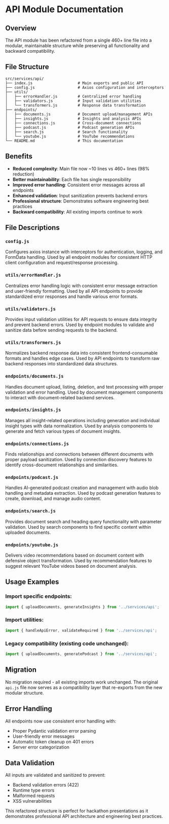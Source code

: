 # API Module Documentation

## Overview
The API module has been refactored from a single 460+ line file into a modular, maintainable structure while preserving all functionality and backward compatibility.

## File Structure
```
src/services/api/
├── index.js                    # Main exports and public API
├── config.js                   # Axios configuration and interceptors
├── utils/
│   ├── errorHandler.js         # Centralized error handling
│   ├── validators.js           # Input validation utilities
│   └── transformers.js         # Response data transformation
├── endpoints/
│   ├── documents.js            # Document upload/management APIs
│   ├── insights.js             # Insights and analysis APIs
│   ├── connections.js          # Cross-document connections
│   ├── podcast.js              # Podcast generation APIs
│   ├── search.js               # Search functionality
│   └── youtube.js              # YouTube recommendations
└── README.md                   # This documentation
```

## Benefits
- **Reduced complexity**: Main file now ~10 lines vs 460+ lines (98% reduction)
- **Better maintainability**: Each file has single responsibility
- **Improved error handling**: Consistent error messages across all endpoints
- **Enhanced validation**: Input sanitization prevents backend errors
- **Professional structure**: Demonstrates software engineering best practices
- **Backward compatibility**: All existing imports continue to work

## File Descriptions

### `config.js`
Configures axios instance with interceptors for authentication, logging, and FormData handling.
Used by all endpoint modules for consistent HTTP client configuration and request/response processing.

### `utils/errorHandler.js`
Centralizes error handling logic with consistent error message extraction and user-friendly formatting.
Used by all API endpoints to provide standardized error responses and handle various error formats.

### `utils/validators.js`
Provides input validation utilities for API requests to ensure data integrity and prevent backend errors.
Used by endpoint modules to validate and sanitize data before sending requests to the backend.

### `utils/transformers.js`
Normalizes backend response data into consistent frontend-consumable formats and handles edge cases.
Used by API endpoints to transform raw backend responses into standardized data structures.

### `endpoints/documents.js`
Handles document upload, listing, deletion, and text processing with proper validation and error handling.
Used by document management components to interact with document-related backend services.

### `endpoints/insights.js`
Manages all insight-related operations including generation and individual insight types with data normalization.
Used by analysis components to generate and fetch various types of document insights.

### `endpoints/connections.js`
Finds relationships and connections between different documents with proper payload sanitization.
Used by connection discovery features to identify cross-document relationships and similarities.

### `endpoints/podcast.js`
Handles AI-generated podcast creation and management with audio blob handling and metadata extraction.
Used by podcast generation features to create, download, and manage audio content.

### `endpoints/search.js`
Provides document search and heading query functionality with parameter validation.
Used by search components to find specific content within uploaded documents.

### `endpoints/youtube.js`
Delivers video recommendations based on document content with defensive object transformation.
Used by recommendation features to suggest relevant YouTube videos based on document analysis.

## Usage Examples

### Import specific endpoints:
```javascript
import { uploadDocuments, generateInsights } from '../services/api';
```

### Import utilities:
```javascript
import { handleApiError, validateRequired } from '../services/api';
```

### Legacy compatibility (existing code unchanged):
```javascript
import { uploadDocuments, generatePodcast } from '../services/api';
```

## Migration
No migration required - all existing imports work unchanged. The original `api.js` file now serves as a compatibility layer that re-exports from the new modular structure.

## Error Handling
All endpoints now use consistent error handling with:
- Proper Pydantic validation error parsing
- User-friendly error messages
- Automatic token cleanup on 401 errors
- Server error categorization

## Data Validation
All inputs are validated and sanitized to prevent:
- Backend validation errors (422)
- Runtime type errors
- Malformed requests
- XSS vulnerabilities

This refactored structure is perfect for hackathon presentations as it demonstrates professional API architecture and engineering best practices.

